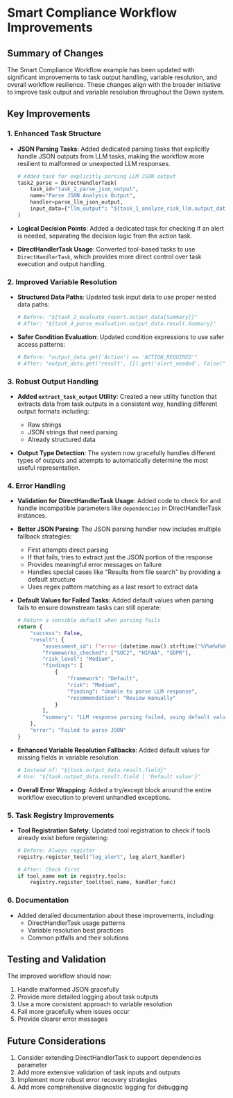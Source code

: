 # Smart Compliance Workflow Improvements

## Summary of Changes

The Smart Compliance Workflow example has been updated with significant improvements to task output handling, variable resolution, and overall workflow resilience. These changes align with the broader initiative to improve task output and variable resolution throughout the Dawn system.

## Key Improvements

### 1. Enhanced Task Structure

- **JSON Parsing Tasks**: Added dedicated parsing tasks that explicitly handle JSON outputs from LLM tasks, making the workflow more resilient to malformed or unexpected LLM responses.
  
  ```python
  # Added task for explicitly parsing LLM JSON output
  task2_parse = DirectHandlerTask(
      task_id="task_2_parse_json_output",
      name="Parse JSON Analysis Output",
      handler=parse_llm_json_output,
      input_data={"llm_output": "${task_1_analyze_risk_llm.output_data}"}
  )
  ```

- **Logical Decision Points**: Added a dedicated task for checking if an alert is needed, separating the decision logic from the action task.

- **DirectHandlerTask Usage**: Converted tool-based tasks to use `DirectHandlerTask`, which provides more direct control over task execution and output handling.

### 2. Improved Variable Resolution

- **Structured Data Paths**: Updated task input data to use proper nested data paths:
  ```python
  # Before: "${task_2_evaluate_report.output_data[Summary]}"
  # After: "${task_4_parse_evaluation.output_data.result.Summary}"
  ```

- **Safer Condition Evaluation**: Updated condition expressions to use safer access patterns:
  ```python
  # Before: "output_data.get('Action') == 'ACTION_REQUIRED'"
  # After: "output_data.get('result', {}).get('alert_needed', False)"
  ```

### 3. Robust Output Handling

- **Added `extract_task_output` Utility**: Created a new utility function that extracts data from task outputs in a consistent way, handling different output formats including:
  - Raw strings
  - JSON strings that need parsing
  - Already structured data

- **Output Type Detection**: The system now gracefully handles different types of outputs and attempts to automatically determine the most useful representation.

### 4. Error Handling

- **Validation for DirectHandlerTask Usage**: Added code to check for and handle incompatible parameters like `dependencies` in DirectHandlerTask instances.

- **Better JSON Parsing**: The JSON parsing handler now includes multiple fallback strategies:
  - First attempts direct parsing
  - If that fails, tries to extract just the JSON portion of the response
  - Provides meaningful error messages on failure
  - Handles special cases like "Results from file search" by providing a default structure
  - Uses regex pattern matching as a last resort to extract data

- **Default Values for Failed Tasks**: Added default values when parsing fails to ensure downstream tasks can still operate:
  ```python
  # Return a sensible default when parsing fails
  return {
      "success": False,
      "result": {
          "assessment_id": f"error-{datetime.now().strftime('%Y%m%d%H%M%S')}",
          "frameworks_checked": ["SOC2", "HIPAA", "GDPR"],
          "risk_level": "Medium",
          "findings": [
              {
                  "framework": "Default", 
                  "risk": "Medium", 
                  "finding": "Unable to parse LLM response", 
                  "recommendation": "Review manually"
              }
          ],
          "summary": "LLM response parsing failed, using default values"
      },
      "error": "Failed to parse JSON"
  }
  ```

- **Enhanced Variable Resolution Fallbacks**: Added default values for missing fields in variable resolution:
  ```python
  # Instead of: "${task.output_data.result.field}"
  # Use: "${task.output_data.result.field | 'Default value'}"
  ```

- **Overall Error Wrapping**: Added a try/except block around the entire workflow execution to prevent unhandled exceptions.

### 5. Task Registry Improvements

- **Tool Registration Safety**: Updated tool registration to check if tools already exist before registering:
  ```python
  # Before: Always register
  registry.register_tool("log_alert", log_alert_handler)
  
  # After: Check first
  if tool_name not in registry.tools:
      registry.register_tool(tool_name, handler_func)
  ```

### 6. Documentation

- Added detailed documentation about these improvements, including:
  - DirectHandlerTask usage patterns
  - Variable resolution best practices
  - Common pitfalls and their solutions

## Testing and Validation

The improved workflow should now:

1. Handle malformed JSON gracefully
2. Provide more detailed logging about task outputs
3. Use a more consistent approach to variable resolution
4. Fail more gracefully when issues occur
5. Provide clearer error messages

## Future Considerations

1. Consider extending DirectHandlerTask to support dependencies parameter
2. Add more extensive validation of task inputs and outputs
3. Implement more robust error recovery strategies
4. Add more comprehensive diagnostic logging for debugging 